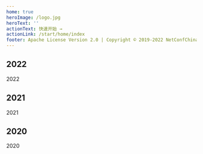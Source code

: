 ```yaml
---
home: true
heroImage: /logo.jpg
heroText: ''
actionText: 快速开始 →
actionLink: /start/home/index
footer: Apache License Version 2.0 | Copyright © 2019-2022 NetConfChina文档
---
```


<div style="text-align: center">
  <Bit/>
</div>

<div class="features">
  <div class="feature">
    <h2>2022</h2>
    <p>2022</p>
  </div>
   
  <div class="feature">
    <h2>2021</h2>
    <p>2021</p>
  </div>
  <div class="feature">
      <h2>2020</h2>
      <p>2020</p>
   </div> 
</div>

